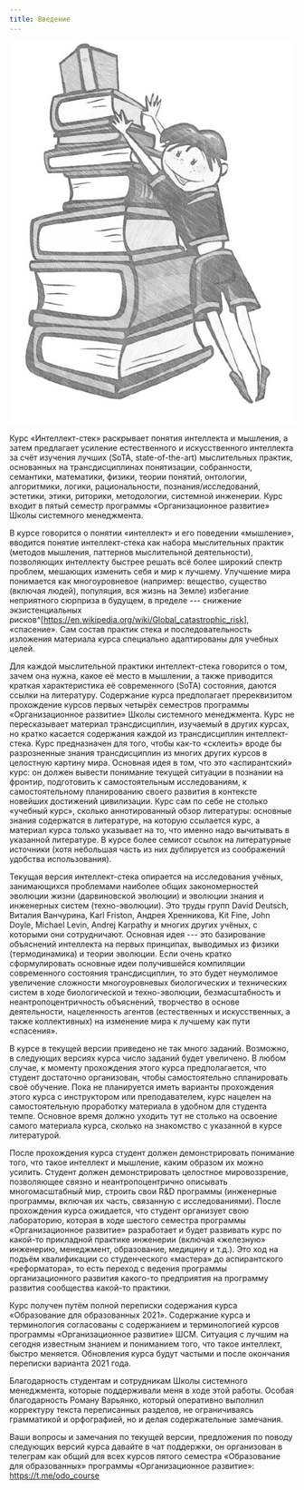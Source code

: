 ```yaml
---
title: Введение
---
```



![](01-introduction-0.jpg)


Курс «Интеллект-стек» раскрывает понятия интеллекта и мышления, а затем
предлагает усиление естественного и искусственного интеллекта за счёт
изучения лучших (SoTA, state-of-the-art) мыслительных практик,
основанных на трансдисциплинах понятизации, собранности, семантики,
математики, физики, теории понятий, онтологии, алгоритмики, логики,
рациональности, познания/исследований, эстетики, этики, риторики,
методологии, системной инженерии. Курс входит в пятый семестр программы
«Организационное развитие» Школы системного менеджмента.

В курсе говорится о понятии «интеллект» и его поведении «мышление»,
вводится понятие интеллект-стека как набора мыслительных практик
(методов мышления, паттернов мыслительной деятельности), позволяющих
интеллекту быстрее решать всё более широкий спектр проблем, мешающих
изменить себя и мир к лучшему. Улучшение мира понимается как
многоуровневое (например: вещество, существо (включая людей), популяция,
вся жизнь на Земле) избегание неприятного сюрприза в будущем, в
пределе --- снижение экзистенциальных
рисков^[<https://en.wikipedia.org/wiki/Global_catastrophic_risk>],
«спасение». Сам состав практик стека и последовательность изложения
материала курса специально адаптированы для учебных целей.

Для каждой мыслительной практики интеллект-стека говорится о том, зачем
она нужна, какое её место в мышлении, а также приводится краткая
характеристика её современного (SoTA) состояния, даются ссылки на
литературу. Содержание курса предполагает пререквизитом прохождение
курсов первых четырёх семестров программы «Организационное развитие»
Школы системного менеджмента. Курс не пересказывает материал
трансдисциплин, изучаемый в других курсах, но кратко касается содержания
каждой из трансдисциплин интеллект-стека. Курс предназначен для того,
чтобы как-то «склеить» вроде бы разрозненные знания трансдисциплин из
многих других курсов в целостную картину мира. Основная идея в том, что
это «аспирантский» курс: он должен вывести понимание текущей ситуации в
познании на фронтир, подготовить к самостоятельным исследованиям, к
самостоятельному планированию своего развития в контексте новейших
достижений цивилизации. Курс сам по себе не столько «учебный курс»,
сколько аннотированный обзор литературы: основные знания содержатся в
литературе, на которую ссылается курс, а материал курса только указывает
на то, что именно надо вычитывать в указанной литературе. В курсе более
семисот ссылок на литературные источники (хотя небольшая часть из них
дублируется из соображений удобства использования).

Текущая версия интеллект-стека опирается на исследования учёных,
занимающихся проблемами наиболее общих закономерностей эволюции жизни
(дарвиновской эволюции) и эволюции знания и инженерных систем
(техно-эволюции). Это труды групп David Deutsch, Виталия Ванчурина, Karl
Friston, Андрея Хренникова, Kit Fine, John Doyle, Michael Levin, Andrej
Karpathy и многих других учёных, с которыми они сотрудничают. Основная
идея --- это базирование объяснений интеллекта на первых принципах,
выводимых из физики (термодинамика) и теории эволюции. Если очень кратко
сформулировать основные идеи получившейся компиляции современного
состояния трансдисциплин, то это будет неумолимое увеличение сложности
многоуровневых биологических и технических систем в ходе биологической и
техно-эволюции, безмасштабность и неантропоцентричность объяснений,
творчество в основе деятельности, нацеленность агентов (естественных и
искусственных, а также коллективных) на изменение мира к лучшему как
пути «спасения».

В курсе в текущей версии приведено не так много заданий. Возможно, в
следующих версиях курса число заданий будет увеличено. В любом случае, к
моменту прохождения этого курса предполагается, что студент достаточно
организован, чтобы самостоятельно спланировать своё обучение. Пока не
планируется иметь варианты прохождения этого курса с инструктором или
преподавателем, курс нацелен на самостоятельную проработку материала в
удобном для студента темпе. Основное время должно уходить тут не столько
на освоение самого материала курса, сколько на знакомство с указанной в
курсе литературой.

После прохождения курса студент должен демонстрировать понимание того,
что такое интеллект и мышление, каким образом их можно усилить. Студент
должен демонстрировать целостное мировоззрение, позволяющее связно и
неантропоцентрично описывать многомасштабный мир, строить свои R&D
программы (инженерные программы, включая их часть, связанную с
исследованиями). После прохождения курса ожидается, что студент
организует свою лабораторию, которая в ходе шестого семестра программы
«Организационное развитие» разработает и будет развивать курс по
какой-то прикладной практике инженерии (включая «железную» инженерию,
менеджмент, образование, медицину и т.д.). Это ход на подъём
квалификации со студенческого «мастера» до аспирантского «реформатора»,
то есть переход с ведения программы организационного развития какого-то
предприятия на программу развития сообщества какой-то практики.

Курс получен путём полной переписки содержания курса «Образование для
образованных 2021». Содержание курса и терминология согласованы с
содержанием и терминологией курсов программы «Организационное развитие»
ШСМ. Ситуация с лучшим на сегодня известным знанием и пониманием того,
что такое интеллект, быстро меняется. Обновления курса будут частыми и
после окончания переписки варианта 2021 года.

Благодарность студентам и сотрудникам Школы системного менеджмента,
которые поддерживали меня в ходе этой работы. Особая благодарность
Роману Варьянко, который оперативно выполнил корректуру текста
переписанных разделов, не ограничиваясь грамматикой и орфографией, но и
делая содержательные замечания.

Ваши вопросы и замечания по текущей версии, предложения по поводу
следующих версий курса давайте в чат поддержки, он организован в
телеграм как общий для всех курсов пятого семестра «Образование для
образованных» программы «Организационное развитие»:
<https://t.me/odo_course>
